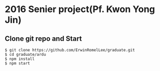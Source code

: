 # 2016 Senier project(Pf. Kwon Yong Jin)

## Clone git repo and Start 
    $ git clone https://github.com/ErwinRomelLee/graduate.git
    $ cd graduate/ardu
    $ npm install
    $ npm start
